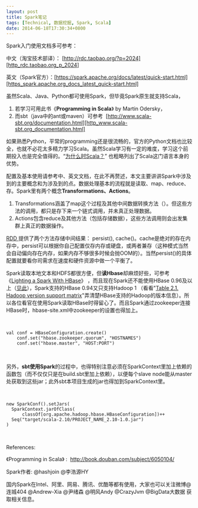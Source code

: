 ```yaml
---
layout: post
title: Spark笔记
tags: [Technical, 数据挖掘, Spark, Scala]
date: 2014-06-18T17:30:34+0800
---
```


Spark入门使用文档多可参考：

中文（淘宝技术部译）： [http://rdc.taobao.org/?p=2024][http_rdc.taobao.org_p_2024]

英文（Spark官方）：[https://spark.apache.org/docs/latest/quick-start.html][https_spark.apache.org_docs_latest_quick-start.html]

虽然Scala、Java、Python都可使用Spark，但毕竟Spark原生就支持Scala，

1.  若学习可用此书《**Programming in Scala**》 by Martin Odersky，
2.  而sbt（java中的ant或maven）可参考  [http://www.scala-sbt.org/documentation.html][http_www.scala-sbt.org_documentation.html]

如果熟悉Python，平常的programming还是很流畅的，官方的Python文档也比较全，也就不必花太多精力学习Scala。虽然Scala学习有一定的难度，学习这个前期投入也是完全值得的。“[为什么时Scala？][Scala]” 也粗略列出了Scala这门语言本身的优势。  


配置及基本使用请参考中、英文文档，在此不再赘述，本文主要讲讲Spark中涉及到的主要概念和为涉及到的点。数据处理基本的流程就是读取、map、reduce、存。Spark里有两个概念**Transformations、Actions**。

1.  Transformations涵盖了map这个过程及其他中间数据转换方法（）。但这些方法的调用，都只是存下来一个链式调用，并未真正处理数据。
2.  Actions包含reduce及其他方法（包括存储数据），这些方法调用则会出发集群上真正的数据操作。

[RDD ][RDD]提供了两个方法存储中间结果： persist(), cache()。cache是绝对的存在内存中，persist可以根据你自己配置仅存内存或硬盘，或两者兼存（这种模式当然会自动偏向存在内存，如果内存不够很多时候会抛OOM的）。当然persist()的具体配置就要看你司需求在速度和硬件资源中做一个平衡了。

Spark读取本地文本和HDFS都很方便，但**读Hbase**却麻烦好些，可参考《[Lighting a Spark With HBase][]》 ，而且现在Spark还不能使用HBase 0.96及以上（[见此][Link 1]），Spark支持的HBase 0.94又只支持Hadoop 1 （看看"[Table 2.1. Hadoop version support matrix][]"弄清楚HBase支持的Hadoop的版本信息）。所以各位看官在使用Spark读取HBase时得留心了。而且Spark通过zookeeper连接HBase时，hbase-site.xml中zookeeper的设置也得加上。

 

    val conf = HBaseConfiguration.create()
        conf.set("hbase.zookeeper.quorum", "HOSTNAMES")
        conf.set("hbase.master", "HOST:PORT")

 

另外，**sbt使用Spark**的过程中，也得特别注意必须在SparkContext里加上依赖的函数包（而不仅仅只是在build.sbt里加上依赖），以便每个slave node能从master处获取到这些jar；此外sbt本项目生成的jar也得加到SparkContext里。

 

    new SparkConf().setJars(
      SparkContext.jarOfClass(
          classOf[org.apache.hadoop.hbase.HBaseConfiguration])++
      Seq("target/scala-2.10/PROJECT_NAME_2.10-1.0.jar")
    )

 

References:

《Programming in Scala》 :  http://book.douban.com/subject/6050104/  


Spark作者: @hashjoin @李浩源HY  


国内Spark在Intel、阿里、网易、腾讯、优酷等都有使用，大家也可以关注微博@连城404 @Andrew-Xia @尹绪森 @明风Andy @CrazyJvm @BigData大数据 获取相关信息。


[http_rdc.taobao.org_p_2024]: http://rdc.taobao.org/?p=2024
[https_spark.apache.org_docs_latest_quick-start.html]: https://spark.apache.org/docs/latest/quick-start.html
[http_www.scala-sbt.org_documentation.html]: http://www.scala-sbt.org/documentation.html
[Scala]: http://crazyadam.diandian.com/post/2012-02-19/15477027
[RDD]: http://shiyanjun.cn/archives/744.html
[Lighting a Spark With HBase]: http://www.vidyasource.com/blog/Programming/Scala/Java/Data/Hadoop/Analytics/2014/01/25/lighting-a-spark-with-hbase
[Link 1]: http://apache-spark-user-list.1001560.n3.nabble.com/IllegelAccessError-when-writing-to-HBase-td5987.html
[Table 2.1. Hadoop version support matrix]: http://hbase.apache.org/book/configuration.html